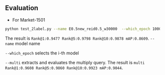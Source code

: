 ## Evaluation

- For Market-1501
```bash
python test_2label.py --name E0.5new_reid0.5_w30000  --which_epoch 100000 --multi
```
The result is `Rank@1:0.9477 Rank@5:0.9798 Rank@10:0.9878 mAP:0.8609`.
`--name` model name 

`--which_epoch` selects the i-th model

`--multi` extracts and evaluates the multiply query. The result is `multi Rank@1:0.9608 Rank@5:0.9860 Rank@10:0.9923 mAP:0.9044`.
